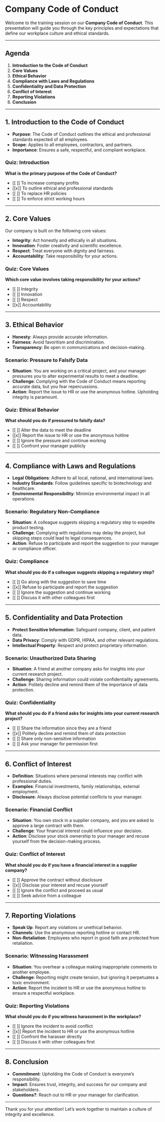 <!--
author:   Compliance Advantage
email:    sales@complianceadvantage.io
version:  0.0.1
language: en
narrator: US English Male
link:     https://complianceadvantage.io/lms_custom.css
icon:     https://complianceadvantage.io/logo_small.png
-->

# Company Code of Conduct

Welcome to the training session on our **Company Code of Conduct**. This presentation will guide you through the key principles and expectations that define our workplace culture and ethical standards.


---

## Agenda

1. **Introduction to the Code of Conduct**
2. **Core Values**
3. **Ethical Behavior**
4. **Compliance with Laws and Regulations**
5. **Confidentiality and Data Protection**
6. **Conflict of Interest**
7. **Reporting Violations**
8. **Conclusion**

---

## 1. Introduction to the Code of Conduct

- **Purpose**: The Code of Conduct outlines the ethical and professional standards expected of all employees.
- **Scope**: Applies to all employees, contractors, and partners.
- **Importance**: Ensures a safe, respectful, and compliant workplace.

### Quiz: Introduction

**What is the primary purpose of the Code of Conduct?**

- [[ ]] To increase company profits
- [[x]] To outline ethical and professional standards
- [[ ]] To replace HR policies
- [[ ]] To enforce strict working hours

---

## 2. Core Values

Our company is built on the following core values:

- **Integrity**: Act honestly and ethically in all situations.
- **Innovation**: Foster creativity and scientific excellence.
- **Respect**: Treat everyone with dignity and fairness.
- **Accountability**: Take responsibility for your actions.

### Quiz: Core Values
**Which core value involves taking responsibility for your actions?**

- [[ ]] Integrity
- [[ ]] Innovation
- [[ ]] Respect
- [[x]] Accountability

---

## 3. Ethical Behavior
- **Honesty**: Always provide accurate information.
- **Fairness**: Avoid favoritism and discrimination.
- **Transparency**: Be open in communications and decision-making.

### Scenario: Pressure to Falsify Data
- **Situation**: You are working on a critical project, and your manager pressures you to alter experimental results to meet a deadline.
- **Challenge**: Complying with the Code of Conduct means reporting accurate data, but you fear repercussions.
- **Action**: Report the issue to HR or use the anonymous hotline. Upholding integrity is paramount.

### Quiz: Ethical Behavior
**What should you do if pressured to falsify data?**

- [[ ]] Alter the data to meet the deadline
- [[x]] Report the issue to HR or use the anonymous hotline
- [[ ]] Ignore the pressure and continue working
- [[ ]] Confront your manager publicly

---

## 4. Compliance with Laws and Regulations

- **Legal Obligations**: Adhere to all local, national, and international laws.
- **Industry Standards**: Follow guidelines specific to biotechnology and healthcare.
- **Environmental Responsibility**: Minimize environmental impact in all operations.

### Scenario: Regulatory Non-Compliance
- **Situation**: A colleague suggests skipping a regulatory step to expedite product testing.
- **Challenge**: Complying with regulations may delay the project, but skipping steps could lead to legal consequences.
- **Action**: Refuse to participate and report the suggestion to your manager or compliance officer.

### Quiz: Compliance
**What should you do if a colleague suggests skipping a regulatory step?**

- [[ ]] Go along with the suggestion to save time
- [[x]] Refuse to participate and report the suggestion
- [[ ]] Ignore the suggestion and continue working
- [[ ]] Discuss it with other colleagues first

---

## 5. Confidentiality and Data Protection

- **Protect Sensitive Information**: Safeguard company, client, and patient data.
- **Data Privacy**: Comply with GDPR, HIPAA, and other relevant regulations.
- **Intellectual Property**: Respect and protect proprietary information.

### Scenario: Unauthorized Data Sharing
- **Situation**: A friend at another company asks for insights into your current research project.
- **Challenge**: Sharing information could violate confidentiality agreements.
- **Action**: Politely decline and remind them of the importance of data protection.

### Quiz: Confidentiality
**What should you do if a friend asks for insights into your current research project?**

- [[ ]] Share the information since they are a friend
- [[x]] Politely decline and remind them of data protection
- [[ ]] Share only non-sensitive information
- [[ ]] Ask your manager for permission first

---

## 6. Conflict of Interest

- **Definition**: Situations where personal interests may conflict with professional duties.
- **Examples**: Financial investments, family relationships, external employment.
- **Disclosure**: Always disclose potential conflicts to your manager.

### Scenario: Financial Conflict
- **Situation**: You own stock in a supplier company, and you are asked to approve a large contract with them.
- **Challenge**: Your financial interest could influence your decision.
- **Action**: Disclose your stock ownership to your manager and recuse yourself from the decision-making process.

### Quiz: Conflict of Interest
**What should you do if you have a financial interest in a supplier company?**

- [[ ]] Approve the contract without disclosure
- [[x]] Disclose your interest and recuse yourself
- [[ ]] Ignore the conflict and proceed as usual
- [[ ]] Seek advice from a colleague

---

## 7. Reporting Violations

- **Speak Up**: Report any violations or unethical behavior.
- **Channels**: Use the anonymous reporting hotline or contact HR.
- **Non-Retaliation**: Employees who report in good faith are protected from retaliation.

### Scenario: Witnessing Harassment
- **Situation**: You overhear a colleague making inappropriate comments to another employee.
- **Challenge**: Reporting might create tension, but ignoring it perpetuates a toxic environment.
- **Action**: Report the incident to HR or use the anonymous hotline to ensure a respectful workplace.

### Quiz: Reporting Violations
**What should you do if you witness harassment in the workplace?**

- [[ ]] Ignore the incident to avoid conflict
- [[x]] Report the incident to HR or use the anonymous hotline
- [[ ]] Confront the harasser directly
- [[ ]] Discuss it with other colleagues first

---

## 8. Conclusion

- **Commitment**: Upholding the Code of Conduct is everyone’s responsibility.
- **Impact**: Ensures trust, integrity, and success for our company and stakeholders.
- **Questions?**: Reach out to HR or your manager for clarification.

---

Thank you for your attention! Let’s work together to maintain a culture of integrity and excellence.